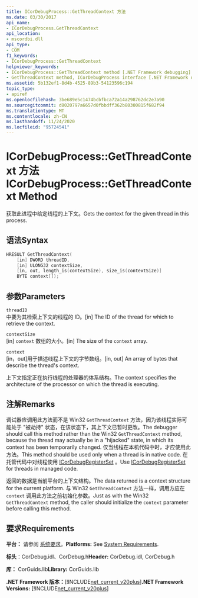 ```yaml
---
title: ICorDebugProcess::GetThreadContext 方法
ms.date: 03/30/2017
api_name:
- ICorDebugProcess.GetThreadContext
api_location:
- mscordbi.dll
api_type:
- COM
f1_keywords:
- ICorDebugProcess::GetThreadContext
helpviewer_keywords:
- ICorDebugProcess::GetThreadContext method [.NET Framework debugging]
- GetThreadContext method, ICorDebugProcess interface [.NET Framework debugging]
ms.assetid: 5b132ef1-8d4b-4525-89b3-54123596c194
topic_type:
- apiref
ms.openlocfilehash: 3be689e5c1474bcbfbca72a14a298762dc2e7a90
ms.sourcegitcommit: d8020797a6657d0fbbdff362b80300815f682f94
ms.translationtype: MT
ms.contentlocale: zh-CN
ms.lasthandoff: 11/24/2020
ms.locfileid: "95724541"
---
```

# <a name="icordebugprocessgetthreadcontext-method"></a><span data-ttu-id="37b09-102">ICorDebugProcess::GetThreadContext 方法</span><span class="sxs-lookup"><span data-stu-id="37b09-102">ICorDebugProcess::GetThreadContext Method</span></span>

<span data-ttu-id="37b09-103">获取此进程中给定线程的上下文。</span><span class="sxs-lookup"><span data-stu-id="37b09-103">Gets the context for the given thread in this process.</span></span>  
  
## <a name="syntax"></a><span data-ttu-id="37b09-104">语法</span><span class="sxs-lookup"><span data-stu-id="37b09-104">Syntax</span></span>  
  
```cpp  
HRESULT GetThreadContext(  
    [in] DWORD threadID,  
    [in] ULONG32 contextSize,  
    [in, out, length_is(contextSize), size_is(contextSize)]  
    BYTE context[]);  
```  
  
## <a name="parameters"></a><span data-ttu-id="37b09-105">参数</span><span class="sxs-lookup"><span data-stu-id="37b09-105">Parameters</span></span>  

 `threadID`  
 <span data-ttu-id="37b09-106">中要为其检索上下文的线程的 ID。</span><span class="sxs-lookup"><span data-stu-id="37b09-106">[in] The ID of the thread for which to retrieve the context.</span></span>  
  
 `contextSize`  
 <span data-ttu-id="37b09-107">[in] `context` 数组的大小。</span><span class="sxs-lookup"><span data-stu-id="37b09-107">[in] The size of the `context` array.</span></span>  
  
 `context`  
 <span data-ttu-id="37b09-108">[in，out]用于描述线程上下文的字节数组。</span><span class="sxs-lookup"><span data-stu-id="37b09-108">[in, out] An array of bytes that describe the thread's context.</span></span>  
  
 <span data-ttu-id="37b09-109">上下文指定正在执行线程的处理器的体系结构。</span><span class="sxs-lookup"><span data-stu-id="37b09-109">The context specifies the architecture of the processor on which the thread is executing.</span></span>  
  
## <a name="remarks"></a><span data-ttu-id="37b09-110">注解</span><span class="sxs-lookup"><span data-stu-id="37b09-110">Remarks</span></span>  

 <span data-ttu-id="37b09-111">调试器应调用此方法而不是 Win32 `GetThreadContext` 方法，因为该线程实际可能处于 "被劫持" 状态，在该状态下，其上下文已暂时更改。</span><span class="sxs-lookup"><span data-stu-id="37b09-111">The debugger should call this method rather than the Win32 `GetThreadContext` method, because the thread may actually be in a "hijacked" state, in which its context has been temporarily changed.</span></span> <span data-ttu-id="37b09-112">仅当线程在本机代码中时，才应使用此方法。</span><span class="sxs-lookup"><span data-stu-id="37b09-112">This method should be used only when a thread is in native code.</span></span> <span data-ttu-id="37b09-113">在托管代码中对线程使用 [ICorDebugRegisterSet](icordebugregisterset-interface.md) 。</span><span class="sxs-lookup"><span data-stu-id="37b09-113">Use [ICorDebugRegisterSet](icordebugregisterset-interface.md) for threads in managed code.</span></span>  
  
 <span data-ttu-id="37b09-114">返回的数据是当前平台的上下文结构。</span><span class="sxs-lookup"><span data-stu-id="37b09-114">The data returned is a context structure for the current platform.</span></span> <span data-ttu-id="37b09-115">与 Win32 `GetThreadContext` 方法一样，调用方应在 `context` 调用此方法之前初始化参数。</span><span class="sxs-lookup"><span data-stu-id="37b09-115">Just as with the Win32 `GetThreadContext` method, the caller should initialize the `context` parameter before calling this method.</span></span>  
  
## <a name="requirements"></a><span data-ttu-id="37b09-116">要求</span><span class="sxs-lookup"><span data-stu-id="37b09-116">Requirements</span></span>  

 <span data-ttu-id="37b09-117">**平台：** 请参阅 [系统要求](../../get-started/system-requirements.md)。</span><span class="sxs-lookup"><span data-stu-id="37b09-117">**Platforms:** See [System Requirements](../../get-started/system-requirements.md).</span></span>  
  
 <span data-ttu-id="37b09-118">**标头**：CorDebug.idl、CorDebug.h</span><span class="sxs-lookup"><span data-stu-id="37b09-118">**Header:** CorDebug.idl, CorDebug.h</span></span>  
  
 <span data-ttu-id="37b09-119">**库：** CorGuids.lib</span><span class="sxs-lookup"><span data-stu-id="37b09-119">**Library:** CorGuids.lib</span></span>  
  
 <span data-ttu-id="37b09-120">**.NET Framework 版本：**[!INCLUDE[net_current_v20plus](../../../../includes/net-current-v20plus-md.md)]</span><span class="sxs-lookup"><span data-stu-id="37b09-120">**.NET Framework Versions:** [!INCLUDE[net_current_v20plus](../../../../includes/net-current-v20plus-md.md)]</span></span>
